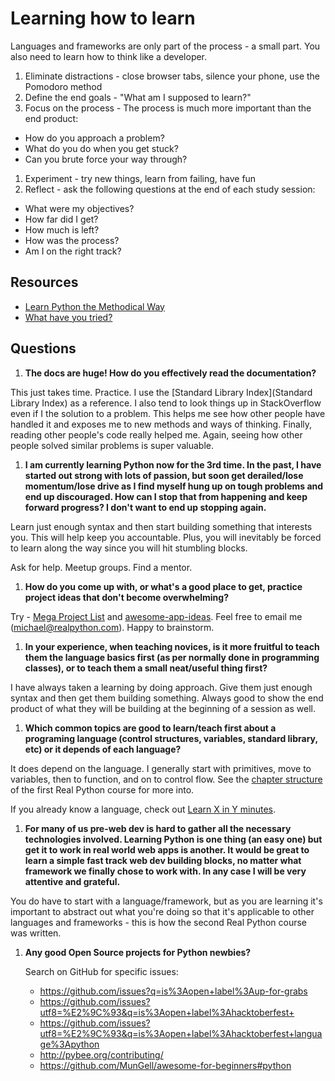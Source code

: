 # Learning how to learn

Languages and frameworks are only part of the process - a small part. You also need to learn how to think like a developer.

1. Eliminate distractions - close browser tabs, silence your phone, use the Pomodoro method
1. Define the end goals - "What am I supposed to learn?"
1. Focus on the process - The process is much more important than the end product:
  - How do you approach a problem?
  - What do you do when you get stuck?
  - Can you brute force your way through?
1. Experiment - try new things, learn from failing, have fun
1. Reflect - ask the following questions at the end of each study session:
  - What were my objectives?
  - How far did I get?
  - How much is left?
  - How was the process?
  - Am I on the right track?

## Resources

- [Learn Python the Methodical Way](https://realpython.com/blog/python/learn-python-the-methodical-way/)
- [What have you tried?](http://whathaveyoutried.com)

## Questions

1. **The docs are huge! How do you effectively read the documentation?**

  This just takes time. Practice. I use the [Standard Library Index](Standard Library Index) as a reference. I also tend to look things up in StackOverflow even if I the solution to a problem. This helps me see how other people have handled it and exposes me to new methods and ways of thinking. Finally, reading other people's code really helped me. Again, seeing how other people solved similar problems is super valuable.

1. **I am currently learning Python now for the 3rd time. In the past, I have started out strong with lots of passion, but soon get derailed/lose momentum/lose drive as I find myself hung up on tough problems and end up discouraged. How can I stop that from happening and keep forward progress? I don't want to end up stopping again.**

  Learn just enough syntax and then start building something that interests you. This will help keep you accountable. Plus, you will inevitably be forced to learn along the way since you will hit stumbling blocks.

  Ask for help. Meetup groups. Find a mentor.

1. **How do you come up with, or what's a good place to get, practice project ideas that don't become overwhelming?**

  Try - [Mega Project List](https://github.com/karan/Projects) and [awesome-app-ideas](https://github.com/tastejs/awesome-app-ideas). Feel free to email me (michael@realpython.com). Happy to brainstorm.

1. **In your experience, when teaching novices, is it more fruitful to teach them the language basics first (as per normally done in programming classes), or to teach them a small neat/useful thing first?**

  I have always taken a learning by doing approach. Give them just enough syntax and then get them building something. Always good to show the end product of what they will be building at the beginning of a session as well.

1. **Which common topics are good to learn/teach first about a programing language (control structures, variables, standard library, etc) or it depends of each language?**

  It does depend on the language. I generally start with primitives, move to variables, then to function, and on to control flow. See the [chapter structure](https://realpython.com/courses/#course-1-introduction-to-python) of the first Real Python course for more into.

  If you already know a language, check out [Learn X in Y minutes](https://learnxinyminutes.com/).

1. **For many of us pre-web dev is hard to gather all the necessary technologies involved. Learning Python is one thing (an easy one) but get it to work in real world web apps is another. It would be great to learn a simple fast track web dev building blocks, no matter what framework we finally chose to work with. In any case I will be very attentive and grateful.**

  You do have to start with a language/framework, but as you are learning it's important to abstract out what you're doing so that it's applicable to other languages and frameworks - this is how the second Real Python course was written.

1. **Any good Open Source projects for Python newbies?**

    Search on GitHub for specific issues:
      - https://github.com/issues?q=is%3Aopen+label%3Aup-for-grabs
      - https://github.com/issues?utf8=%E2%9C%93&q=is%3Aopen+label%3Ahacktoberfest+
      - https://github.com/issues?utf8=%E2%9C%93&q=is%3Aopen+label%3Ahacktoberfest+language%3Apython
      - http://pybee.org/contributing/
      - https://github.com/MunGell/awesome-for-beginners#python
